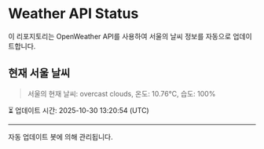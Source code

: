 
# Weather API Status

이 리포지토리는 OpenWeather API를 사용하여 서울의 날씨 정보를 자동으로 업데이트합니다.

## 현재 서울 날씨
> 서울의 현재 날씨: overcast clouds, 온도: 10.76°C, 습도: 100%

⏳ 업데이트 시간: 2025-10-30 13:20:54 (UTC)

---
자동 업데이트 봇에 의해 관리됩니다.
